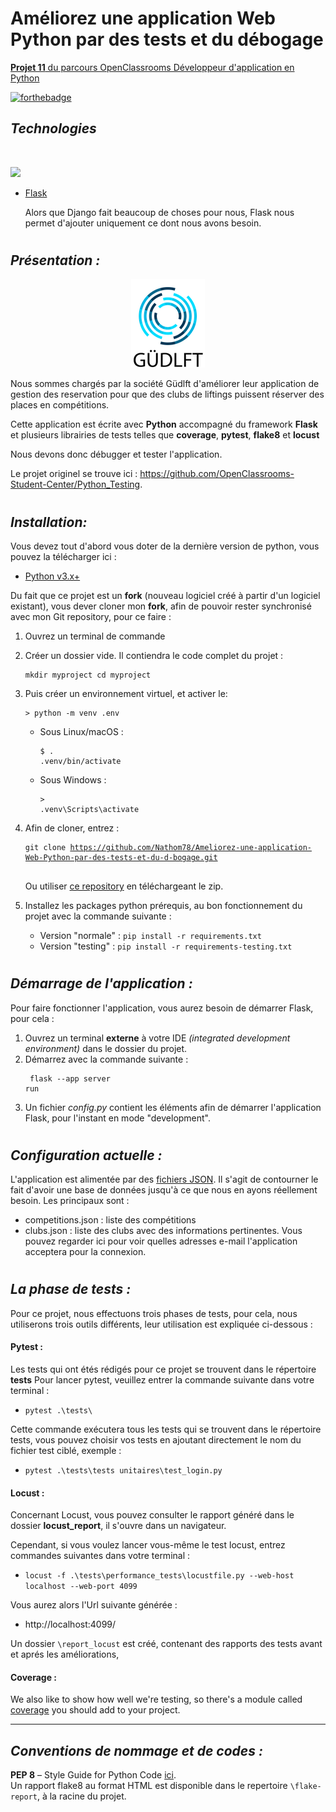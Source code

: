 # Améliorez une application Web Python par des tests et du débogage

[**Projet 11** du parcours OpenClassrooms Développeur d'application en Python](https://openclassrooms.com/fr/paths/518/projects/839/assignment)

[![forthebadge](https://forthebadge.com/images/badges/made-with-python.svg)](https://forthebadge.com)

## *Technologies*

<br>
<p>
<img src="https://skillicons.dev/icons?i=git,github,python,flask,&theme=dark">
</p> 

* [Flask](https://flask.palletsprojects.com/en/2.3.x/)

    Alors que Django fait beaucoup de choses pour nous, Flask nous permet d'ajouter uniquement ce dont nous avons besoin.
#
## *Présentation :*

<p align="center">
  <img src="./static/httpsuser.oc-static.comupload2020092216007798203635_P9.png" alt="Güdlft logo"/>
</p>

Nous sommes chargés par la société Güdlft d'améliorer leur application de gestion des reservation
pour que des clubs de liftings puissent réserver des places en compétitions.

Cette application est écrite avec **Python** accompagné du framework **Flask** et plusieurs librairies de tests
telles que **coverage**, **pytest**, **flake8** et **locust**

Nous devons donc débugger et tester l'application.

Le projet originel se trouve ici : https://github.com/OpenClassrooms-Student-Center/Python_Testing.
#
## *Installation:*
Vous devez tout d'abord vous doter de la dernière version de python, vous pouvez la télécharger ici :
* [Python v3.x+](https://www.python.org/downloads/)


     


Du fait que ce projet est un **fork** (nouveau logiciel créé à partir d'un logiciel existant), 
vous dever cloner mon **fork**, afin de pouvoir rester synchronisé avec mon Git repository, pour ce faire : 

1. Ouvrez un terminal de commande

2. Créer un dossier vide. Il contiendra le code complet du projet :<pre><code>mkdir myproject
cd myproject
</code></pre>

3. Puis créer un environnement virtuel, et activer le:<code><pre>
       > python -m venv .env</code></pre>

    * Sous Linux/macOS :<code><pre>$ . .venv/bin/activate</code></pre>
    * Sous Windows :
   <code><pre>> .venv\Scripts\activate</code></pre>

4. Afin de cloner, entrez : <pre><code>git clone https://github.com/Nathom78/Ameliorez-une-application-Web-Python-par-des-tests-et-du-d-bogage.git <br></code></pre>
Ou utiliser [ce repository](https://github.com/Nathom78/Ameliorez-une-application-Web-Python-par-des-tests-et-du-d-bogage.git) en téléchargeant le zip.<br>

5. Installez les packages python prérequis, au bon fonctionnement du projet avec la commande suivante :
   - Version "normale" : `pip install -r requirements.txt`
   - Version "testing" : `pip install -r requirements-testing.txt`

#
## *Démarrage de l'application :*
Pour faire fonctionner l'application, vous aurez besoin de démarrer Flask, pour cela :
1. Ouvrez un terminal **externe** à votre IDE *(integrated development environment)*
dans le dossier du projet.
2. Démarrez avec la commande suivante :<code><pre>
    flask --app server run
</code></pre>
3. Un fichier _config.py_ contient les éléments afin de démarrer l'application Flask, pour l'instant en mode "development".

#
## *Configuration actuelle :*
L'application est alimentée par des [fichiers JSON](https://www.tutorialspoint.com/json/json_quick_guide.htm). Il s'agit de contourner le fait d'avoir une base de données jusqu'à ce que nous en ayons réellement besoin. Les principaux sont :
* competitions.json : liste des compétitions
* clubs.json : liste des clubs avec des informations pertinentes. Vous pouvez regarder ici pour voir quelles adresses e-mail l'application acceptera pour la connexion.

#
## *La phase de tests :*
Pour ce projet, nous effectuons trois phases de tests, pour cela, nous utiliserons trois
outils différents, leur utilisation est expliquée ci-dessous :

#### Pytest :
Les tests qui ont étés rédigés pour ce projet se trouvent dans le répertoire **tests**
Pour lancer pytest, veuillez entrer la commande suivante dans votre terminal :

- `pytest .\tests\`

Cette commande exécutera tous les tests qui se trouvent dans le répertoire tests, vous pouvez
choisir vos tests en ajoutant directement le nom du fichier test ciblé, exemple :
- `pytest .\tests\tests unitaires\test_login.py`

#### Locust :

Concernant Locust, vous pouvez consulter le rapport généré dans le dossier **locust_report**, 
il s'ouvre dans un navigateur.

Cependant, si vous voulez lancer vous-même le test locust, entrez commandes suivantes dans votre terminal :

- `locust -f .\tests\performance_tests\locustfile.py --web-host localhost --web-port 4099`

Vous aurez alors l'Url suivante générée : 
 - http://localhost:4099/

Un dossier `\report_locust` est créé, contenant des rapports des tests avant et aprés les améliorations, 



#### Coverage :

We also like to show how well we're testing, so there's a module called 
    [coverage](https://coverage.readthedocs.io/en/coverage-5.1/) you should add to your project.

***
## *Conventions de nommage et de codes :*

**PEP 8** – Style Guide for Python Code <a href="https://peps.python.org/pep-0008/">ici</a>.</br>
Un rapport flake8 au format HTML est disponible dans le repertoire `\flake-report`, à la racine du projet.
